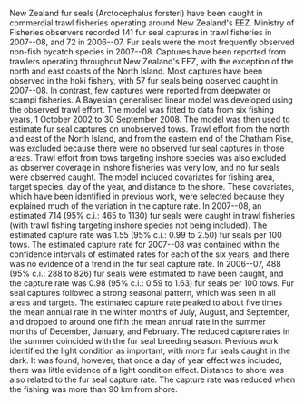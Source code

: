 ---
---
New Zealand fur seals (Arctocephalus forsteri) have been caught in commercial trawl fisheries operating around New Zealand's EEZ. Ministry of Fisheries observers recorded 141 fur seal captures in trawl fisheries in 2007--08, and 72 in 2006--07. Fur seals were the most frequently observed non-fish bycatch species in 2007--08. Captures have been reported from trawlers operating throughout New Zealand's EEZ, with the exception of the north and east coasts of the North Island. Most captures have been observed in the hoki fishery, with 57 fur seals being observed caught in 2007--08. In contrast, few captures were reported from deepwater or scampi fisheries. A Bayesian generalised linear model was developed using the observed trawl effort. The model was fitted to data from six fishing years, 1 October 2002 to 30 September 2008. The model was then used to estimate fur seal captures on unobserved tows. Trawl effort from the north and east of the North Island, and from the eastern end of the Chatham Rise, was excluded because there were no observed fur seal captures in those areas. Trawl effort from tows targeting inshore species was also excluded as observer coverage in inshore fisheries was very low, and no fur seals were observed caught. The model included covariates for fishing area, target species, day of the year, and distance to the shore. These covariates, which have been identified in previous work, were selected because they explained much of the variation in the capture rate. In 2007--08, an estimated 714 (95% c.i.: 465 to 1130) fur seals were caught in trawl fisheries (with trawl fishing targeting inshore species not being included). The estimated capture rate was 1.55 (95% c.i.: 0.99 to 2.50) fur seals per 100 tows. The estimated capture rate for 2007--08 was contained within the confidence intervals of estimated rates for each of the six years, and there was no evidence of a trend in the fur seal capture rate. In 2006--07, 488 (95% c.i.: 288 to 826) fur seals were estimated to have been caught, and the capture rate was 0.98 (95% c.i.: 0.59 to 1.63) fur seals per 100 tows. Fur seal captures followed a strong seasonal pattern, which was seen in all areas and targets. The estimated capture rate peaked to about five times the mean annual rate in the winter months of July, August, and September, and dropped to around one fifth the mean annual rate in the summer months of December, January, and February. The reduced capture rates in the summer coincided with the fur seal breeding season. Previous work identified the light condition as important, with more fur seals caught in the dark. It was found, however, that once a day of year effect was included, there was little evidence of a light condition effect. Distance to shore was also related to the fur seal capture rate. The capture rate was reduced when the fishing was more than 90 km from shore. 